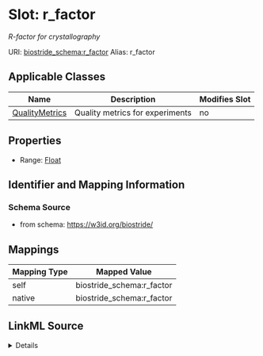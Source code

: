 

# Slot: r_factor 


_R-factor for crystallography_





URI: [biostride_schema:r_factor](https://w3id.org/biostride/schema/r_factor)
Alias: r_factor

<!-- no inheritance hierarchy -->





## Applicable Classes

| Name | Description | Modifies Slot |
| --- | --- | --- |
| [QualityMetrics](QualityMetrics.md) | Quality metrics for experiments |  no  |






## Properties

* Range: [Float](Float.md)




## Identifier and Mapping Information






### Schema Source


* from schema: https://w3id.org/biostride/




## Mappings

| Mapping Type | Mapped Value |
| ---  | ---  |
| self | biostride_schema:r_factor |
| native | biostride_schema:r_factor |




## LinkML Source

<details>
```yaml
name: r_factor
description: R-factor for crystallography
from_schema: https://w3id.org/biostride/
rank: 1000
alias: r_factor
owner: QualityMetrics
domain_of:
- QualityMetrics
range: float

```
</details>